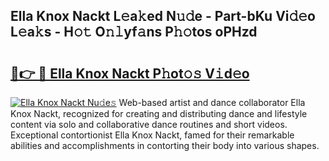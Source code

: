 ## Ella Knox Nackt L𝚎a𝚔ed N𝚞𝚍e - Part-bKu Vi𝚍𝚎o L𝚎a𝚔s - H𝚘𝚝 O𝚗𝚕yf𝚊ns P𝚑𝚘tos oPHzd

# <h2><a href="http://kfa12tp.oniu.top/?m=Ella+Knox+Nackt">🔗👉 🔴 Ella Knox Nackt P𝚑ot𝚘𝚜 V𝚒d𝚎o</a></h2>

[![Ella Knox Nackt Nu𝚍e𝚜](https://i.imgur.com/0qMVB7G.gif)](http://kfa12tp.oniu.top/?m=Ella+Knox+Nackt)
Web-based artist and dance collaborator Ella Knox Nackt, recognized for creating and distributing dance and lifestyle content via solo and collaborative dance routines and short videos. Exceptional contortionist Ella Knox Nackt, famed for their remarkable abilities and accomplishments in contorting their body into various shapes.  
